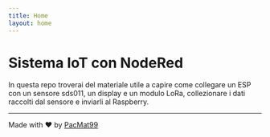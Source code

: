 ```yaml
---
title: Home
layout: home
---
```


# Sistema IoT con NodeRed

In questa repo troverai del materiale utile a capire come collegare un ESP con un sensore sds011, un display e un modulo LoRa, collezionare i dati raccolti dal sensore e inviarli al Raspberry.

----

Made with &hearts; by [PacMat99](https://github.com/PacMat99)